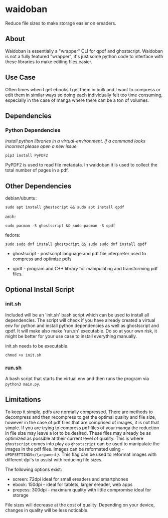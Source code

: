 # waidoban
Reduce file sizes to make storage easier on ereaders.

## About
Waidoban is essentially a "wrapper" CLI for qpdf and ghostscript.
Waidoban is not a fully featured "wrapper", it's just some python code to interface with these libraries to make editing files easier.

## Use Case
Often times when I get ebooks I get them in bulk and I want to compress or edit them in similar ways so doing each individually felt too time consuming, especially in the case of manga where there can be a ton of volumes.

## Dependencies
### Python Dependencies

*install python libraries in a virtual-environment.*
*if a command looks incorrect please open a new issue.*

```
pip3 install PyPDF2
```

PyPDF2 is used to read file metadata.
In waidoban it is used to collect the total number of pages in a pdf.

## Other Dependencies

debian/ubuntu:

```
sudo apt install ghostscript && sudo apt install qpdf
```

arch:

```
sudo pacman -S ghostscript && sudo pacman -S qpdf
```

fedora:

```
sudo sudo dnf install ghostscript && sudo sudo dnf install qpdf
```

- ghostscript - postscript language and pdf file interpreter used to compress and optimize pdfs

- qpdf - program and C++ library for manipulating and transforming pdf files.

## Optional Install Script
### init.sh

Included will be an 'init.sh' bash script which can be used to install all dependencies.
The script will check if you have already created a virtual env for python and install python dependencies as well as ghostscript and qpdf. It will make also make 'run.sh' executable. Do so at your own risk, it might be better for your use case to install everything manually.

init.sh needs to be executable.

```
chmod +x init.sh
```

### run.sh
A bash script that starts the virtual env and then runs the program via ```python3 main.py```.

## Limitations
To keep it simple, pdfs are normally compressed. There are methods to decompress and then recompress to get the optimal quality and file size, however in the case of pdf files that are comprised of images, it is not that simple. If you are trying to compress pdf files of your manga the reduction in file size may leave a lot to be desired. These files may already be as optimized as possible at their current level of quality. This is where ```ghostscript``` comes into play as ```ghostscript``` can be used to manipulate the images in the pdf files. Images can be reformated using ```-dPDFSETTINGS=/{argument}```. This flag can be used to reformat images with different dpi's to assist with reducing file sizes. 

The following options exist:

- screen: 72dpi ideal for small ereaders and smartphones
- ebook: 150dpi - ideal for tablets, larger ereader, web apps
- prepess: 300dpi - maximum quality with little compromise ideal for storage

File sizes will decrease at the cost of quality. Depending on your device, changes in quality will be less noticable.